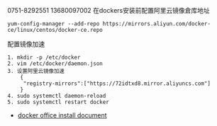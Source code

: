 0751-8292551  13680097002
在dockers安装前配置阿里云镜像倉库地址

    yum-config-manager --add-repo https://mirrors.aliyun.com/docker-ce/linux/centos/docker-ce.repo


配置镜像加速

    1. mkdir -p /etc/docker
    2. vim /etc/docker/daemon.json
    3. 设置阿里云镜像加速
        {
         "registry-mirrors":["https://72idtxd8.mirror.aliyuncs.com"]
        }
    4. sudo systemctl daemon-reload
    5. sudo systemctl restart docker
    
* [docker office install  document](https://docs.docker.com/install/linux/docker-ce/centos/)
